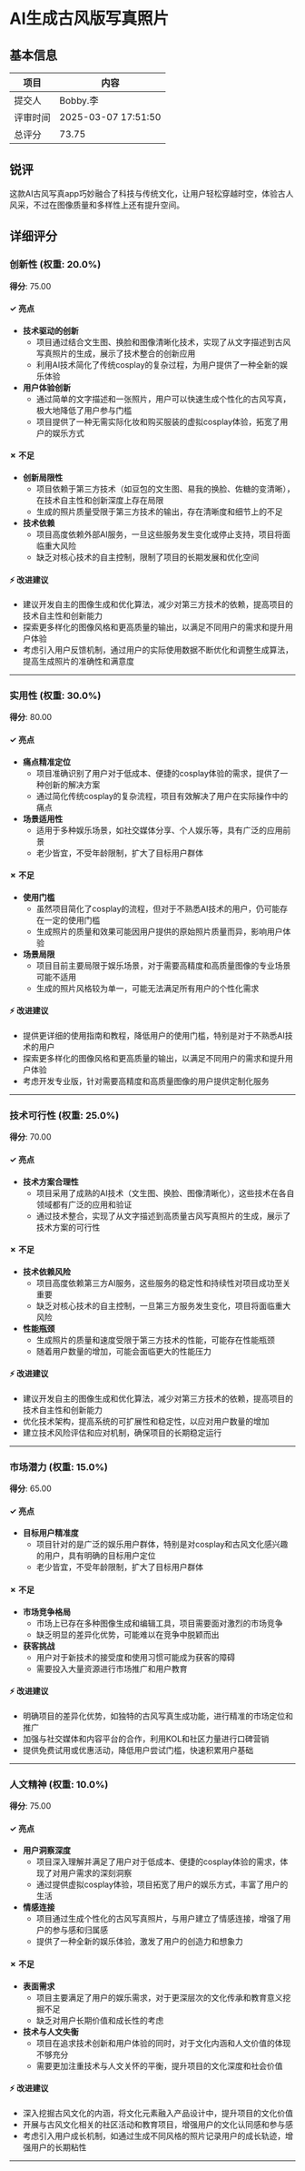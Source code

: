 # AI生成古风版写真照片

## 基本信息

| 项目 | 内容 |
|------|------|
| 提交人 | Bobby.李 |
| 评审时间 | 2025-03-07 17:51:50 |
| 总评分 | 73.75 |

## 锐评

这款AI古风写真app巧妙融合了科技与传统文化，让用户轻松穿越时空，体验古人风采，不过在图像质量和多样性上还有提升空间。

## 详细评分

### 创新性 (权重: 20.0%)

**得分**: 75.00

#### ✓ 亮点

* **技术驱动的创新**
  * 项目通过结合文生图、换脸和图像清晰化技术，实现了从文字描述到古风写真照片的生成，展示了技术整合的创新应用
  * 利用AI技术简化了传统cosplay的复杂过程，为用户提供了一种全新的娱乐体验
* **用户体验创新**
  * 通过简单的文字描述和一张照片，用户可以快速生成个性化的古风写真，极大地降低了用户参与门槛
  * 项目提供了一种无需实际化妆和购买服装的虚拟cosplay体验，拓宽了用户的娱乐方式

#### ✗ 不足

* **创新局限性**
  * 项目依赖于第三方技术（如豆包的文生图、易我的换脸、佐糖的变清晰），在技术自主性和创新深度上存在局限
  * 生成的照片质量受限于第三方技术的输出，存在清晰度和细节上的不足
* **技术依赖**
  * 项目高度依赖外部AI服务，一旦这些服务发生变化或停止支持，项目将面临重大风险
  * 缺乏对核心技术的自主控制，限制了项目的长期发展和优化空间

#### ⚡ 改进建议

* 建议开发自主的图像生成和优化算法，减少对第三方技术的依赖，提高项目的技术自主性和创新能力
* 探索更多样化的图像风格和更高质量的输出，以满足不同用户的需求和提升用户体验
* 考虑引入用户反馈机制，通过用户的实际使用数据不断优化和调整生成算法，提高生成照片的准确性和满意度

---

### 实用性 (权重: 30.0%)

**得分**: 80.00

#### ✓ 亮点

* **痛点精准定位**
  * 项目准确识别了用户对于低成本、便捷的cosplay体验的需求，提供了一种创新的解决方案
  * 通过简化传统cosplay的复杂流程，项目有效解决了用户在实际操作中的痛点
* **场景适用性**
  * 适用于多种娱乐场景，如社交媒体分享、个人娱乐等，具有广泛的应用前景
  * 老少皆宜，不受年龄限制，扩大了目标用户群体

#### ✗ 不足

* **使用门槛**
  * 虽然项目简化了cosplay的流程，但对于不熟悉AI技术的用户，仍可能存在一定的使用门槛
  * 生成照片的质量和效果可能因用户提供的原始照片质量而异，影响用户体验
* **场景局限**
  * 项目目前主要局限于娱乐场景，对于需要高精度和高质量图像的专业场景可能不适用
  * 生成的照片风格较为单一，可能无法满足所有用户的个性化需求

#### ⚡ 改进建议

* 提供更详细的使用指南和教程，降低用户的使用门槛，特别是对于不熟悉AI技术的用户
* 探索更多样化的图像风格和更高质量的输出，以满足不同用户的需求和提升用户体验
* 考虑开发专业版，针对需要高精度和高质量图像的用户提供定制化服务

---

### 技术可行性 (权重: 25.0%)

**得分**: 70.00

#### ✓ 亮点

* **技术方案合理性**
  * 项目采用了成熟的AI技术（文生图、换脸、图像清晰化），这些技术在各自领域都有广泛的应用和验证
  * 通过技术整合，实现了从文字描述到高质量古风写真照片的生成，展示了技术方案的可行性

#### ✗ 不足

* **技术依赖风险**
  * 项目高度依赖第三方AI服务，这些服务的稳定性和持续性对项目成功至关重要
  * 缺乏对核心技术的自主控制，一旦第三方服务发生变化，项目将面临重大风险
* **性能瓶颈**
  * 生成照片的质量和速度受限于第三方技术的性能，可能存在性能瓶颈
  * 随着用户数量的增加，可能会面临更大的性能压力

#### ⚡ 改进建议

* 建议开发自主的图像生成和优化算法，减少对第三方技术的依赖，提高项目的技术自主性和创新能力
* 优化技术架构，提高系统的可扩展性和稳定性，以应对用户数量的增加
* 建立技术风险评估和应对机制，确保项目的长期稳定运行

---

### 市场潜力 (权重: 15.0%)

**得分**: 65.00

#### ✓ 亮点

* **目标用户精准度**
  * 项目针对的是广泛的娱乐用户群体，特别是对cosplay和古风文化感兴趣的用户，具有明确的目标用户定位
  * 老少皆宜，不受年龄限制，扩大了目标用户群体

#### ✗ 不足

* **市场竞争格局**
  * 市场上已存在多种图像生成和编辑工具，项目需要面对激烈的市场竞争
  * 缺乏明显的差异化优势，可能难以在竞争中脱颖而出
* **获客挑战**
  * 用户对于新技术的接受度和使用习惯可能成为获客的障碍
  * 需要投入大量资源进行市场推广和用户教育

#### ⚡ 改进建议

* 明确项目的差异化优势，如独特的古风写真生成功能，进行精准的市场定位和推广
* 加强与社交媒体和内容平台的合作，利用KOL和社区力量进行口碑营销
* 提供免费试用或优惠活动，降低用户尝试门槛，快速积累用户基础

---

### 人文精神 (权重: 10.0%)

**得分**: 75.00

#### ✓ 亮点

* **用户洞察深度**
  * 项目深入理解并满足了用户对于低成本、便捷的cosplay体验的需求，体现了对用户需求的深刻洞察
  * 通过提供虚拟cosplay体验，项目拓宽了用户的娱乐方式，丰富了用户的生活
* **情感连接**
  * 项目通过生成个性化的古风写真照片，与用户建立了情感连接，增强了用户的参与感和归属感
  * 提供了一种全新的娱乐体验，激发了用户的创造力和想象力

#### ✗ 不足

* **表面需求**
  * 项目主要满足了用户的娱乐需求，对于更深层次的文化传承和教育意义挖掘不足
  * 缺乏对用户长期价值和成长性的考虑
* **技术与人文失衡**
  * 项目在追求技术创新和用户体验的同时，对于文化内涵和人文价值的体现不够充分
  * 需要更加注重技术与人文关怀的平衡，提升项目的文化深度和社会价值

#### ⚡ 改进建议

* 深入挖掘古风文化的内涵，将文化元素融入产品设计中，提升项目的文化价值
* 开展与古风文化相关的社区活动和教育项目，增强用户的文化认同感和参与感
* 考虑引入用户成长机制，如通过生成不同风格的照片记录用户的成长轨迹，增强用户的长期粘性

---

